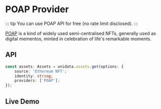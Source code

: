 # POAP Provider

<Logos type="Assets" :names="['Gnosis', 'POAP']" />

::: tip
You can use POAP API for free (no rate limit disclosed).
:::

[POAP](https://poap.xyz/) is a kind of widely used semi-centralised NFTs, generally used as digital mementos, minted in celebration of life's remarkable moments.

## API

```ts
const assets: Assets = unidata.assets.get(options: {
    source: 'Ethereum NFT';
    identity: string;
    providers: ['POAP'];
});
```

## Live Demo

<Assets :source="'Ethereum NFT'" :providers="['POAP']" :defaultIdentity="'0xC8b960D09C0078c18Dcbe7eB9AB9d816BcCa8944'" />
